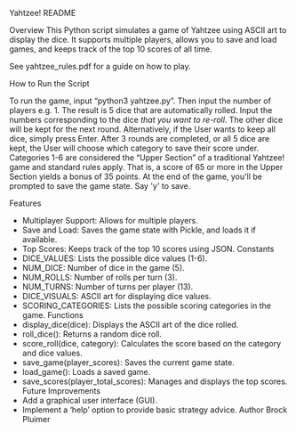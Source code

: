 Yahtzee! README

Overview
This Python script simulates a game of Yahtzee using ASCII art to display the dice. It supports multiple players, allows you to save and load games, and keeps track of the top 10 scores of all time.

See yahtzee_rules.pdf for a guide on how to play.

How to Run the Script

To run the game, input “python3 yahtzee.py”. Then input the number of players e.g. 1. The result is 5 dice that are automatically rolled. Input the numbers corresponding to the dice *that you want to re-roll*. The other dice will be kept for the next round. Alternatively, if the User wants to keep all dice, simply press Enter. After 3 rounds are completed, or all 5 dice are kept, the User will choose which category to save their score under. Categories 1-6 are considered the “Upper Section” of a traditional Yahtzee! game and standard rules apply. That is, a score of 65 or more in the Upper Section yields a bonus of 35 points. At the end of the game, you'll be prompted to save the game state. Say 'y' to save.

Features
* Multiplayer Support: Allows for multiple players.
* Save and Load: Saves the game state with Pickle, and loads it if available.
* Top Scores: Keeps track of the top 10 scores using JSON.
Constants
* DICE_VALUES: Lists the possible dice values (1-6).
* NUM_DICE: Number of dice in the game (5).
* NUM_ROLLS: Number of rolls per turn (3).
* NUM_TURNS: Number of turns per player (13).
* DICE_VISUALS: ASCII art for displaying dice values.
* SCORING_CATEGORIES: Lists the possible scoring categories in the game.
Functions
* display_dice(dice): Displays the ASCII art of the dice rolled.
* roll_dice(): Returns a random dice roll.
* score_roll(dice, category): Calculates the score based on the category and dice values.
* save_game(player_scores): Saves the current game state.
* load_game(): Loads a saved game.
* save_scores(player_total_scores): Manages and displays the top scores.
Future Improvements
* Add a graphical user interface (GUI).
* Implement a ‘help’ option to provide basic strategy advice.
Author
Brock Pluimer

